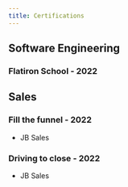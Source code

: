 ```yaml
---
title: Certifications 
---
```


## Software Engineering

### Flatiron School - 2022

## Sales

### Fill the funnel - 2022

- JB Sales

### Driving to close - 2022

- JB Sales
